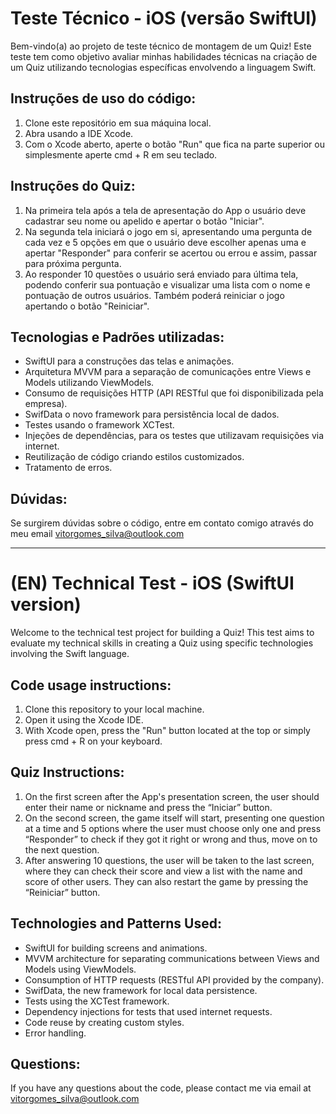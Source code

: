# Teste Técnico - iOS (versão SwiftUI)

Bem-vindo(a) ao projeto de teste técnico de montagem de um Quiz! Este teste tem como objetivo avaliar minhas habilidades técnicas na criação de um Quiz utilizando tecnologias específicas envolvendo a linguagem Swift.

## Instruções de uso do código:

1. Clone este repositório em sua máquina local.
2. Abra usando a IDE Xcode.
3. Com o Xcode aberto, aperte o botão "Run" que fica na parte superior ou simplesmente aperte cmd + R em seu teclado.

## Instruções do Quiz:

1. Na primeira tela após a tela de apresentação do App o usuário deve cadastrar seu nome ou apelido e apertar o botão "Iniciar".
2. Na segunda tela iniciará o jogo em si, apresentando uma pergunta de cada vez e 5 opções em que o usuário deve escolher apenas uma e apertar "Responder" para conferir se acertou ou errou e assim, passar para próxima pergunta.
3. Ao responder 10 questões o usuário será enviado para última tela, podendo conferir sua pontuação e visualizar uma lista com o nome e pontuação de outros usuários. Também poderá reiniciar o jogo apertando o botão "Reiniciar".

## Tecnologias e Padrões utilizadas:

- SwiftUI para a construções das telas e animações.
- Arquitetura MVVM para a separação de comunicações entre Views e Models utilizando ViewModels.
- Consumo de requisições HTTP (API RESTful que foi disponibilizada pela empresa).
- SwifData o novo framework para persistência local de dados.
- Testes usando o framework XCTest.
- Injeções de dependências, para os testes que utilizavam requisições via internet.
- Reutilização de código criando estilos customizados.
- Tratamento de erros.

## Dúvidas:

Se surgirem dúvidas sobre o código, entre em contato comigo através do meu email vitorgomes_silva@outlook.com

---

# (EN) Technical Test - iOS (SwiftUI version)

Welcome to the technical test project for building a Quiz! This test aims to evaluate my technical skills in creating a Quiz using specific technologies involving the Swift language.

## Code usage instructions:

1. Clone this repository to your local machine.
2. Open it using the Xcode IDE.
3. With Xcode open, press the "Run" button located at the top or simply press cmd + R on your keyboard.

## Quiz Instructions:

1. On the first screen after the App's presentation screen, the user should enter their name or nickname and press the “Iniciar” button.
2. On the second screen, the game itself will start, presenting one question at a time and 5 options where the user must choose only one and press “Responder” to check if they got it right or wrong and thus, move on to the next question.
3. After answering 10 questions, the user will be taken to the last screen, where they can check their score and view a list with the name and score of other users. They can also restart the game by pressing the “Reiniciar” button.

## Technologies and Patterns Used:

- SwiftUI for building screens and animations.
- MVVM architecture for separating communications between Views and Models using ViewModels.
- Consumption of HTTP requests (RESTful API provided by the company).
- SwifData, the new framework for local data persistence.
- Tests using the XCTest framework.
- Dependency injections for tests that used internet requests.
- Code reuse by creating custom styles.
- Error handling.

## Questions:

If you have any questions about the code, please contact me via email at vitorgomes_silva@outlook.com
